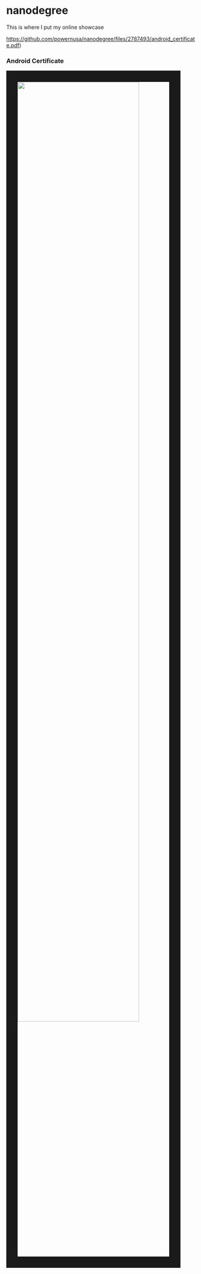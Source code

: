 # nanodegree
This is where I put my online showcase

https://github.com/powernusa/nanodegree/files/2787493/android_certificate.pdf)

### Android Certificate
<img width="80%" border="30" src="https://user-images.githubusercontent.com/13763933/51610443-604c4780-1f4f-11e9-9751-9dd9b7498973.png"/>
<br>